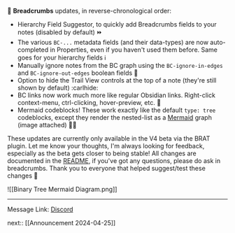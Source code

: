 🍞 **Breadcrumbs** updates, in reverse-chronological order:

- Hierarchy Field Suggestor, to quickly add Breadcrumbs fields to your notes (disabled by default) ⏩
- The various `BC-...` metadata fields (and their data-types) are now auto-completed in Properties, even if you haven't used them before. Same goes for your hierarchy fields ℹ️
- Manually ignore notes from the BC graph using the `BC-ignore-in-edges` and `BC-ignore-out-edges` boolean fields 🚫
- Option to hide the Trail View controls at the top of a note (they're still shown by default) :carlhide:
- BC links now work much more like regular Obsidian links. Right-click context-menu, ctrl-clicking, hover-preview, etc. 🔗
- Mermaid codeblocks! These work exactly like the default `type: tree` codeblocks, except they render the nested-list as a [Mermaid](<https://mermaid.js.org/> "Mermaid
(<https://mermaid.js.org/>)") graph (image attached) 🧜✨

These updates are currently only available in the V4 beta via the BRAT plugin. Let me know your thoughts, I'm always looking for feedback, especially as the beta gets closer to being stable! All changes are documented in the [README](https://github.com/SkepticMystic/breadcrumbs), if you've got any questions, please do ask in ⁠breadcrumbs. Thank you to everyone that helped suggest/test these changes 💚

![[Binary Tree Mermaid Diagram.png]]

---

Message Link: [Discord](https://discord.com/channels/686053708261228577/855181471643861002/1226248518578995230)

next:: [[Announcement 2024-04-25]]
